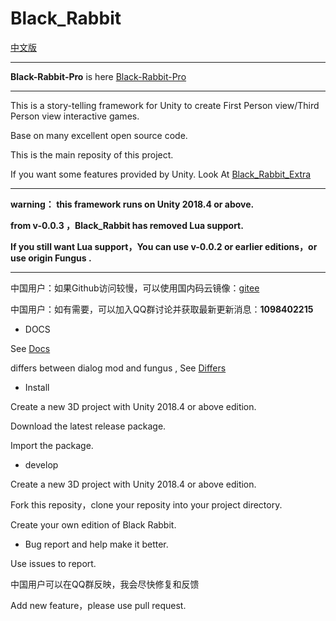 # Black_Rabbit
[中文版](./README_ZH.md)

---


**Black-Rabbit-Pro** is here [Black-Rabbit-Pro](https://github.com/Fungus-Light/Black-Rabbit-Pro)

---


This is a story-telling framework for Unity to create First Person view/Third Person view interactive games.

Base on many excellent open source code.

This is the main reposity of this project.

If you want some features provided by Unity. Look At [Black_Rabbit_Extra](https://github.com/Fungus-Light/Black_Rabbit_Extra)

---

**warning： this framework runs on Unity 2018.4 or above.**

**from v-0.0.3 ，Black_Rabbit has  removed Lua support.**

**If you still want Lua support，You can use v-0.0.2 or earlier editions，or use origin Fungus .**

---

中国用户：如果Github访问较慢，可以使用国内码云镜像：[gitee](https://gitee.com/fungus-light/Black_Rabbit)

中国用户：如有需要，可以加入QQ群讨论并获取最新更新消息：**1098402215**

- DOCS

See [Docs](./Docs/doc.md)

differs between dialog mod and fungus , See [Differs](./Docs/differ.md)

- Install

Create a new 3D project with Unity 2018.4 or above edition.

Download the latest release package.

Import the package.

- develop

Create a new 3D project with Unity 2018.4 or above edition.

Fork this  reposity，clone your reposity into your project directory.

Create your own edition of Black Rabbit.

- Bug report and help make it better.

Use issues to report.

中国用户可以在QQ群反映，我会尽快修复和反馈

Add new feature，please use pull request.
